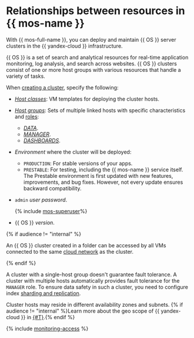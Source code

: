 # Relationships between resources in {{ mos-name }}

With {{ mos-full-name }}, you can deploy and maintain {{ OS }} server clusters in the {{ yandex-cloud }} infrastructure.

{{ OS }} is a set of search and analytical resources for real-time application monitoring, log analysis, and search across websites. {{ OS }} clusters consist of one or more host groups with various resources that handle a variety of tasks.

When [creating a cluster](../operations/cluster-create.md), specify the following:

- [_Host classes_](instance-types.md): VM templates for deploying the cluster hosts.

- [_Host groups_](host-groups.md): Sets of multiple linked hosts with specific characteristics and [roles](host-roles.md):

   - [_DATA_](host-roles.md#data).
   - [_MANAGER_](host-roles.md#manager).
   - [_DASHBOARDS_](host-roles.md#dashboards).

- _Environment_ where the cluster will be deployed:

   - `PRODUCTION`: For stable versions of your apps.
   - `PRESTABLE`: For testing, including the {{ mos-name }} service itself. The Prestable environment is first updated with new features, improvements, and bug fixes. However, not every update ensures backward compatibility.

- `admin` _user password_.

   {% include [mos-superuser](../../_includes/mdb/mos/superuser.md)%}

- {{ OS }} _version_.

{% if audience != "internal" %}

An {{ OS }} cluster created in a folder can be accessed by all VMs connected to the same [cloud network](../../vpc/concepts/network.md) as the cluster.

{% endif %}

A cluster with a single-host group doesn't guarantee fault tolerance. A cluster with multiple hosts automatically provides fault tolerance for the `MANAGER` role. To ensure data safety in such a cluster, you need to configure index [sharding and replication](scalability-and-resilience.md).

Cluster hosts may reside in different availability zones and subnets. {% if audience != "internal" %}Learn more about the geo scope of {{ yandex-cloud }} in [{#T}](../../overview/concepts/geo-scope.md).{% endif %}

{% include [monitoring-access](../../_includes/mdb/monitoring-access.md) %}
